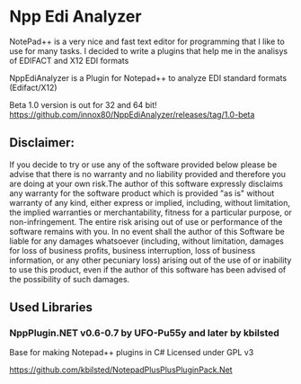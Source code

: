 # Npp Edi Analyzer
NotePad++ is a very nice and fast text editor for programming that I like to use for many tasks.
I decided to write a plugins that help me in the analisys of EDIFACT and X12 EDI formats

NppEdiAnalyzer is a Plugin for Notepad++ to analyze EDI standard formats (Edifact/X12)

Beta 1.0 version is out for 32 and 64 bit!
https://github.com/innox80/NppEdiAnalyzer/releases/tag/1.0-beta


## Disclaimer:
If you decide to try or use any of the software provided below please be advise that there is no warranty and no liability provided and therefore you are doing at your own risk.The author of this software expressly disclaims any warranty for the software product which is provided "as is" without warranty of any kind, either express or implied, including, without limitation, the implied warranties or merchantability, fitness for a particular purpose, or non-infringement. The entire risk arising out of use or performance of the software remains with you. In no event shall the author of this Software be liable for any damages whatsoever (including, without limitation, damages for loss of business profits, business interruption, loss of business information, or any other pecuniary loss) arising out of the use of or inability to use this product, even if the author of this software has been advised of the possibility of such damages.


Used Libraries
--------------

### NppPlugin.NET v0.6-0.7 by UFO-Pu55y and later by kbilsted

Base for making Notepad++ plugins in C# 
Licensed under GPL v3

https://github.com/kbilsted/NotepadPlusPlusPluginPack.Net


